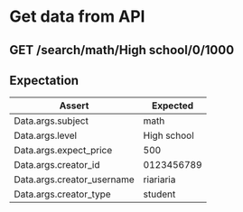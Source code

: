 # Get data from API 

## GET /search/math/High school/0/1000

## Expectation

| Assert | Expected |
| - | - |
| Data.args.subject | math |
| Data.args.level | High school |
| Data.args.expect_price | 500 |
| Data.args.creator_id | 0123456789 |
| Data.args.creator_username | riariaria |
| Data.args.creator_type | student |


